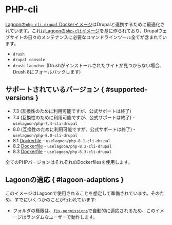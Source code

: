 # PHP-cli

[Lagoonの`php-cli-drupal` Dockerイメージ](https://github.com/uselagoon/lagoon-images/blob/main/images/php-cli-drupal)はDrupalと連携するために最適化されています。これは[Lagoonの`php-cli`イメージ](../../../docker-images/php-cli.md)を基に作られており、Drupalウェブサイトの日々のメンテナンスに必要なコマンドラインツール全てが含まれています。

* `drush`
* `drupal console`
* `drush launcher` \(Drushがインストールされたサイトが見つからない場合、Drush 8にフォールバックします\)

## サポートされているバージョン { #supported-versions }

* 7.3 \(互換性のために利用可能ですが、公式サポートは終了\)
* 7.4 \(互換性のために利用可能ですが、公式サポートは終了\) - `uselagoon/php-7.4-cli-drupal`
* 8.0 \(互換性のために利用可能ですが、公式サポートは終了\) - `uselagoon/php-8.0-cli-drupal`
* 8.1 [Dockerfile](https://github.com/uselagoon/lagoon-images/blob/main/images/php-cli-drupal/8.1.Dockerfile) - `uselagoon/php-8.1-cli-drupal`
* 8.2 [Dockerfile](https://github.com/uselagoon/lagoon-images/blob/main/images/php-cli-drupal/8.2.Dockerfile) - `uselagoon/php-8.2-cli-drupal`
* 8.3 [Dockerfile](https://github.com/uselagoon/lagoon-images/blob/main/images/php-cli-drupal/8.3.Dockerfile) - `uselagoon/php-8.3-cli-drupal`

全てのPHPバージョンはそれぞれのDockerfilesを使用します。

## Lagoonの適応 { #lagoon-adaptions }

このイメージはLagoonで使用されることを想定して準備されています。そのため、すでにいくつかのことが行われています:

* フォルダの権限は、[`fix-permissions`](https://github.com/uselagoon/lagoon-images/blob/main/images/commons/fix-permissions)で自動的に適応されるため、このイメージはランダムなユーザーで動作します。

